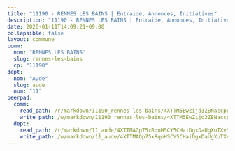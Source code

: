 ```yaml
---
title: "11190 - RENNES LES BAINS | Entraide, Annonces, Initiatives"
description: "11190 - RENNES LES BAINS | Entraide, Annonces, Initiatives"
date: 2020-01-11T14:09:21+09:00
collapsible: false
layout: commune
comm:
  nom: "RENNES LES BAINS"
  slug: rennes-les-bains
  cp: "11190"
dept:
  nom: "Aude"
  slug: aude
  num: "11"
peerpad:
  comm:
    read_path: /r/markdown/11190_rennes-les-bains/4XTTM5EwZijd3ZBNaccppYCjPWadWst8QwoN71qMMAgkLjFSJ
    write_path: /w/markdown/11190_rennes-les-bains/4XTTM5EwZijd3ZBNaccppYCjPWadWst8QwoN71qMMAgkLjFSJ-K3TgUAgC5Z7HcUkdBuS86kA86SiAsC1wdrQCd4iNJmKDCFFrgWKjhBGNz3XTR8rik3M7nPfRUuUzzNG1c64ZaBFuBpgg9SieSWqaryKquVohLruuQemYWfYBdks8kFkZPkRzzkZG
  dept:
    read_path: /r/markdown/11_aude/4XTTMAGp75xRqnHSCY5CHaiDgxDaUgXuTXvSZDHnY1JdjJiUk
    write_path: /w/markdown/11_aude/4XTTMAGp75xRqnHSCY5CHaiDgxDaUgXuTXvSZDHnY1JdjJiUk-K3TgUenjCPDfs1W21bst2JvrPDW324QBfMvPid11puzXxXGQEeNw9p4QtfnUhSn4LYSwR6UDBQmdr3wFq2CDRGqNz2QynSm58zgCpz2PKP6Y24UTpxW22MudfeZ339ZPKnHm6XTr
---
```


